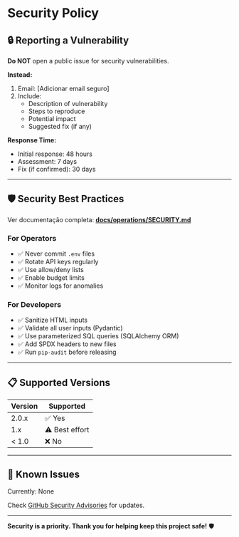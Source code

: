 <!-- SPDX-License-Identifier: MIT | (c) 2025 Leopoldo Carvalho Correia de Lima -->

# Security Policy

## 🔒 Reporting a Vulnerability

**Do NOT** open a public issue for security vulnerabilities.

**Instead:**
1. Email: [Adicionar email seguro]
2. Include:
   - Description of vulnerability
   - Steps to reproduce
   - Potential impact
   - Suggested fix (if any)

**Response Time:**
- Initial response: 48 hours
- Assessment: 7 days
- Fix (if confirmed): 30 days

---

## 🛡️ Security Best Practices

Ver documentação completa: **[docs/operations/SECURITY.md](docs/operations/SECURITY.md)**

### For Operators

- ✅ Never commit `.env` files
- ✅ Rotate API keys regularly
- ✅ Use allow/deny lists
- ✅ Enable budget limits
- ✅ Monitor logs for anomalies

### For Developers

- ✅ Sanitize HTML inputs
- ✅ Validate all user inputs (Pydantic)
- ✅ Use parameterized SQL queries (SQLAlchemy ORM)
- ✅ Add SPDX headers to new files
- ✅ Run `pip-audit` before releasing

---

## 📋 Supported Versions

| Version | Supported |
|---------|-----------|
| 2.0.x   | ✅ Yes    |
| 1.x     | ⚠️ Best effort |
| < 1.0   | ❌ No     |

---

## 🔐 Known Issues

Currently: None

Check [GitHub Security Advisories](https://github.com/yourusername/agentic-reg-ingest/security/advisories) for updates.

---

**Security is a priority. Thank you for helping keep this project safe!** 🛡️

